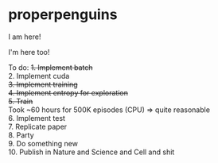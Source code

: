 # properpenguins

I am here!

I'm here too!

To do:
  ~~1. Implement batch~~ <br>
  2. Implement cuda <br>
  ~~3. Implement training <br>
  4. Implement entropy for exploration~~ <br>
  ~~5. Train~~ <br>
   Took ~60 hours for 500K episodes (CPU) => quite reasonable <br>
  6. Implement test <br>
  7. Replicate paper <br>
  8. Party <br>
  9. Do something new <br>
  10. Publish in Nature and Science and Cell and shit
